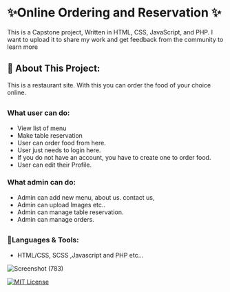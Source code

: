 # ✨**Online Ordering and Reservation** ✨

This is a Capstone project,  Written in HTML, CSS, JavaScript, and PHP. I want to upload it to share my work and get feedback from the community to learn more 

##

## 🎏 **About This Project:**

This is a restaurant site. With this you can order the food of your choice online.

##

### **What user can do:**

* View list of menu
* Make table reservation
* User can order food from here.
* User just needs to login here.
* If you do not have an account, you have to create one to order food.
* User can edit their Profile.


### **What admin can do:**

* Admin can add new menu, about us. contact us,
* Admin can upload Images etc..
* Admin can manage table reservation.
* Admin can manage orders.
##

### 🔧**Languages & Tools:**

* HTML/CSS, SCSS ,Javascript and PHP etc...

![Screenshot (783)](https://github.com/JheremeiArciaga/Online-Ordering-and-Reservation/assets/92977447/3460ba23-3052-45c1-8915-09c1744eba4a)

[![MIT License](https://img.shields.io/badge/License-MIT-green.svg)](https://choosealicense.com/licenses/mit/)
